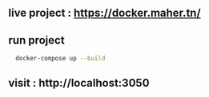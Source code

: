 ## live project : https://docker.maher.tn/

## run  project 
```bash
  docker-compose up --build 
```
## visit :  http://localhost:3050
